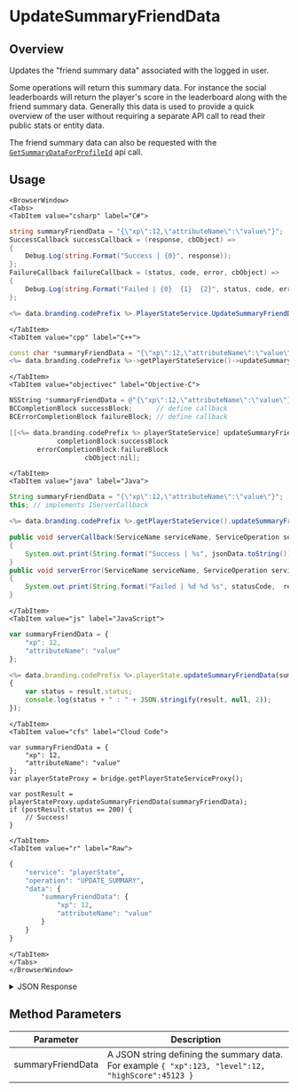 # UpdateSummaryFriendData
## Overview
Updates the "friend summary data" associated with the logged in user.

Some operations will return this summary data. For instance the social leaderboards will return the player's score in the leaderboard along with the friend summary data. Generally this data is used to provide a quick overview of the user without requiring a separate API call to read their public stats or entity data.

The friend summary data can also be requested with the [<code>GetSummaryDataForProfileId</code>](/api/capi/friend/getsummarydataforprofileid) api call.

<PartialServop service_name="playerState" operation_name="UPDATE_SUMMARY" />

## Usage

```mdx-code-block
<BrowserWindow>
<Tabs>
<TabItem value="csharp" label="C#">
```

```csharp
string summaryFriendData = "{\"xp\":12,\"attributeName\":\"value\"}";
SuccessCallback successCallback = (response, cbObject) =>
{
    Debug.Log(string.Format("Success | {0}", response));
};
FailureCallback failureCallback = (status, code, error, cbObject) =>
{
    Debug.Log(string.Format("Failed | {0}  {1}  {2}", status, code, error));
};

<%= data.branding.codePrefix %>.PlayerStateService.UpdateSummaryFriendData(summaryFriendData, successCallback, failureCallback);
```

```mdx-code-block
</TabItem>
<TabItem value="cpp" label="C++">
```

```cpp
const char *summaryFriendData = "{\"xp\":12,\"attributeName\":\"value\"}";
<%= data.branding.codePrefix %>->getPlayerStateService()->updateSummaryFriendData(summaryFriendData, this);
```

```mdx-code-block
</TabItem>
<TabItem value="objectivec" label="Objective-C">
```

```objectivec
NSString *summaryFriendData = @"{\"xp\":12,\"attributeName\":\"value\"}";
BCCompletionBlock successBlock;      // define callback
BCErrorCompletionBlock failureBlock; // define callback

[[<%= data.branding.codePrefix %> playerStateService] updateSummaryFriendData:summaryFriendData
            completionBlock:successBlock
       errorCompletionBlock:failureBlock
                   cbObject:nil];
```

```mdx-code-block
</TabItem>
<TabItem value="java" label="Java">
```

```java
String summaryFriendData = "{\"xp\":12,\"attributeName\":\"value\"}";
this; // implements IServerCallback

<%= data.branding.codePrefix %>.getPlayerStateService().updateSummaryFriendData(summaryFriendData, this);

public void serverCallback(ServiceName serviceName, ServiceOperation serviceOperation, JSONObject jsonData)
{
    System.out.print(String.format("Success | %s", jsonData.toString()));
}
public void serverError(ServiceName serviceName, ServiceOperation serviceOperation, int statusCode, int reasonCode, String jsonError)
{
    System.out.print(String.format("Failed | %d %d %s", statusCode,  reasonCode, jsonError.toString()));
}
```

```mdx-code-block
</TabItem>
<TabItem value="js" label="JavaScript">
```

```javascript
var summaryFriendData = {
    "xp": 12,
    "attributeName": "value"
};

<%= data.branding.codePrefix %>.playerState.updateSummaryFriendData(summaryFriendData, result =>
{
	var status = result.status;
	console.log(status + " : " + JSON.stringify(result, null, 2));
});
```

```mdx-code-block
</TabItem>
<TabItem value="cfs" label="Cloud Code">
```

```cfscript
var summaryFriendData = {
    "xp": 12,
    "attributeName": "value"
};
var playerStateProxy = bridge.getPlayerStateServiceProxy();

var postResult = playerStateProxy.updateSummaryFriendData(summaryFriendData);
if (postResult.status == 200) {
    // Success!
}
```

```mdx-code-block
</TabItem>
<TabItem value="r" label="Raw">
```

```r
{
	"service": "playerState",
	"operation": "UPDATE_SUMMARY",
	"data": {
		"summaryFriendData": {
			"xp": 12,
			"attributeName": "value"
		}
	}
}
```

```mdx-code-block
</TabItem>
</Tabs>
</BrowserWindow>
```

<details>
<summary>JSON Response</summary>

```json
{
    "status":200,
    "data": null
}
```
</details>

## Method Parameters
Parameter | Description
--------- | -----------
summaryFriendData | A JSON string defining the summary data. For example `{ "xp":123, "level":12, "highScore":45123 }`


